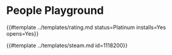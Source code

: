 # People Playground
<!-- script:Aliases [] -->

{{#template ../templates/rating.md status=Platinum installs=Yes opens=Yes}}

{{#template ../templates/steam.md id=1118200}}
